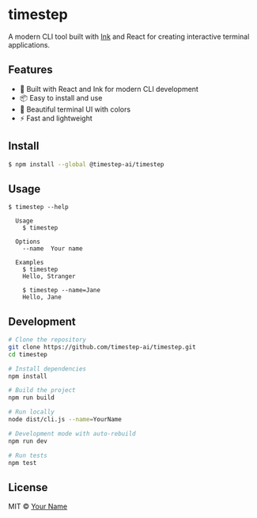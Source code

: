 # timestep

A modern CLI tool built with [Ink](https://github.com/vadimdemedes/ink) and React for creating interactive terminal applications.

## Features

- 🚀 Built with React and Ink for modern CLI development
- 📦 Easy to install and use
- 🎨 Beautiful terminal UI with colors
- ⚡ Fast and lightweight

## Install

```bash
$ npm install --global @timestep-ai/timestep
```

## Usage

```
$ timestep --help

  Usage
    $ timestep

  Options
    --name  Your name

  Examples
    $ timestep
    Hello, Stranger

    $ timestep --name=Jane
    Hello, Jane
```

## Development

```bash
# Clone the repository
git clone https://github.com/timestep-ai/timestep.git
cd timestep

# Install dependencies
npm install

# Build the project
npm run build

# Run locally
node dist/cli.js --name=YourName

# Development mode with auto-rebuild
npm run dev

# Run tests
npm test
```

## License

MIT © [Your Name](https://github.com/yourusername)
